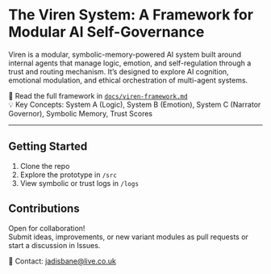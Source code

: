 # The Viren System: A Framework for Modular AI Self-Governance

Viren is a modular, symbolic-memory-powered AI system built around internal agents that manage logic, emotion, and self-regulation through a trust and routing mechanism. It’s designed to explore AI cognition, emotional modulation, and ethical orchestration of multi-agent systems.

📘 Read the full framework in [`docs/viren-framework.md`](docs/viren-framework.md)  
💡 Key Concepts: System A (Logic), System B (Emotion), System C (Narrator Governor), Symbolic Memory, Trust Scores

---

## Getting Started

1. Clone the repo
2. Explore the prototype in `/src`
3. View symbolic or trust logs in `/logs`

## Contributions

Open for collaboration!  
Submit ideas, improvements, or new variant modules as pull requests or start a discussion in Issues.

📩 Contact: [jadisbane@live.co.uk](mailto:jadisbane@live.co.uk)
